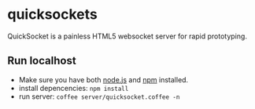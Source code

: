 quicksockets
============

QuickSocket is a painless HTML5 websocket server for rapid prototyping.


## Run localhost ##
* Make sure you have both [node.js](http://nodejs.org/) and [npm](https://npmjs.org/) installed.
* install depencencies:
`
npm install
`
* run server:
`
coffee server/quicksocket.coffee -n
`
